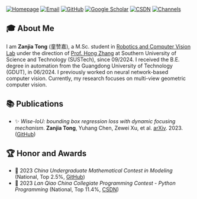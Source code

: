 [![Homepage](https://img.shields.io/badge/Homepage-2B51B6)](https://rcvlab.eee.sustech.edu.cn/authors/zanjia_tong/)
[![Email](https://img.shields.io/badge/Email-000000?logo=gmail)](mailto:tongzanjia@qq.com)
[![GitHub](https://img.shields.io/badge/GitHub-100000?logo=github)](https://github.com/Instinct323)
[![Google Scholar](https://img.shields.io/badge/Google%20Scholar-333333?logo=google-scholar)](https://scholar.google.com/citations?user=Zanjia_Tong)
[![CSDN](https://img.shields.io/badge/CSDN-2B51B6?logo=csdn&logoColor=white)](https://blog.csdn.net/qq_55745968)
[![Channels](https://img.shields.io/badge/Channels-荷碧TongZJ%20-07C160?logo=wechat&logoColor=white)]()

## 🎓 About Me

I am **Zanjia Tong** (童赞嘉),
a M.Sc. student in [Robotics and Computer Vision Lab](https://rcvlab.eee.sustech.edu.cn/)
under the direction of [Prof. Hong Zhang](https://www.sustech.edu.cn/zh/faculties/zhanghong.html)
at Southern University of Science and Technology (SUSTech), since 09/2024.
I received the B.E. degree in automation from the Guangdong University of Technology (GDUT), in 06/2024.
I previously worked on neural network-based computer vision.
Currently, my research focuses on multi-view geometric computer vision.

## 📚 Publications

- ✨ *Wise-IoU: bounding box regression loss with dynamic focusing mechanism*. **Zanjia Tong**, Yuhang Chen, Zewei Xu, et al. [arXiv](https://arxiv.org/abs/2301.10051). 2023. ([GitHub](https://github.com/Instinct323/wiou))

## 🏆 Honor and Awards

- 🥈 2023 *China Undergraduate Mathematical Contest in Modeling* (National, Top 2.5%, [GitHub](https://github.com/Instinct323/mathmodel-23A))
- 🥈 2023 *Lan Qiao China Collegiate Programming Contest - Python Programming* (National, Top 11.4%, [CSDN](https://blog.csdn.net/qq_55745968/category_11619588.html))
